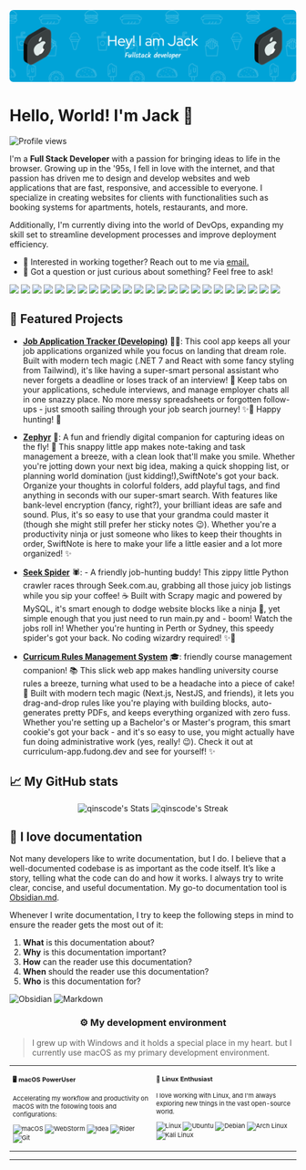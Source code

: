 [![header](./banner.png)](https://fudong.dev)

# Hello, World! I'm Jack 👋

![Profile views](https://komarev.com/ghpvc/?username=qinscode&label=Profile%20views&color=brightgreen&style=flat&base=314)

<div class="github-introduction">

I'm a **Full Stack Developer** with a passion for bringing ideas to life in the browser. Growing up in the '95s, I fell in love with the internet, and that passion has driven me to design and develop websites and web applications that are fast, responsive, and accessible to everyone. I specialize in creating websites for clients with functionalities such as booking systems for apartments, hotels, restaurants, and more.

Additionally, I'm currently diving into the world of DevOps, expanding my skill set to streamline development processes and improve deployment efficiency.

</div>

- 💼 Interested in working together? Reach out to me via <a href="mailto:hello@fudong.dev">email.</a>
- 💬 Got a question or just curious about something? Feel free to ask!

<div class="badges-intro">
<!-- Frontend -->
<code><img width="10%" src="https://www.vectorlogo.zone/logos/reactjs/reactjs-ar21.svg"></code>
<code><img width="10%" src="https://www.vectorlogo.zone/logos/nestjs/nestjs-ar21.svg"></code>
<code><img width="10%" src="https://www.vectorlogo.zone/logos/nextjs/nextjs-ar21.svg"></code>
<!-- Cross Platform -->
<code><img width="10%" src="https://www.vectorlogo.zone/logos/flutterio/flutterio-ar21.svg"></code>
<!--  Backend -->
 <code><img width="10%" src="https://www.vectorlogo.zone/logos/nodejs/nodejs-ar21.svg"></code>
<code><img width="10%" src="https://www.vectorlogo.zone/logos/dotnet/dotnet-ar21.svg"></code>
 <code><img width="10%" src="https://www.vectorlogo.zone/logos/djangoproject/djangoproject-ar21.svg"></code>
<!-- Lanaguage -->
<code><img width="10%" src="https://www.vectorlogo.zone/logos/python/python-official.svg"></code>
<code><img width="10%" src="https://www.vectorlogo.zone/logos/java/java-horizontal.svg"></code>
<code><img width="10%" src="https://www.vectorlogo.zone/logos/javascript/javascript-ar21.svg"></code>
<code><img width="10%" src="https://www.vectorlogo.zone/logos/typescriptlang/typescriptlang-ar21.svg"></code>
<!-- Database -->
<code><img width="10%" src="https://www.vectorlogo.zone/logos/graphql/graphql-ar21.svg"></code>
<code><img width="10%" src="https://www.vectorlogo.zone/logos/mysql/mysql-ar21.svg"></code>
<code><img width="10%" src="https://www.vectorlogo.zone/logos/postgresql/postgresql-ar21.svg"></code>
<code><img width="10%" src="https://www.vectorlogo.zone/logos/js_redux/js_redux-ar21.svg"></code>
<code><img width="10%" src="https://www.vectorlogo.zone/logos/redis/redis-ar21.svg"></code>
<code><img width="10%" src="https://www.vectorlogo.zone/logos/rabbitmq/rabbitmq-ar21.svg"></code>
<!--  Cloud -->
<code><img width="10%" src="https://www.bizstream.com/wp-content/uploads/2022/04/microsoft-azure-logo.png"></code>
<code><img width="6%" src="https://upload.wikimedia.org/wikipedia/commons/9/93/Amazon_Web_Services_Logo.svg"></code>
<!--  DevOps -->
<code><img width="10%" src="https://www.vectorlogo.zone/logos/docker/docker-ar21.svg"></code>
<code><img width="10%" src="https://www.vectorlogo.zone/logos/jenkins/jenkins-ar21.svg"></code>
<code><img width="10%" src="https://www.vectorlogo.zone/logos/kubernetes/kubernetes-ar21.svg"></code>
<code><img width="10%" src="https://www.vectorlogo.zone/logos/ubuntu/ubuntu-ar21.svg"></code>
<code><img width="10%" src="https://www.vectorlogo.zone/logos/jestjsio/jestjsio-ar21.svg"></code>
</div>

## 🌟 Featured Projects

- **[Job Application Tracker (Developing)](https://github.com/qinscode/jobtracker)** 👨‍💻: This cool app keeps all your job applications organized while you focus on landing that dream role. Built with modern tech magic (.NET 7 and React with some fancy styling from Tailwind), it's like having a super-smart personal assistant who never forgets a deadline or loses track of an interview! 📅 Keep tabs on your applications, schedule interviews, and manage employer chats all in one snazzy place. No more messy spreadsheets or forgotten follow-ups - just smooth sailing through your job search journey! ✨💼 Happy hunting! 🚀

- **[Zephyr](https://github.com/qinscode/Zephyr)** 📝:  A fun and friendly digital companion for capturing ideas on the fly! 🚀 This snappy little app makes note-taking and task management a breeze, with a clean look that'll make you smile. Whether you're jotting down your next big idea, making a quick shopping list, or planning world domination (just kidding!),SwiftNote's got your back. Organize your thoughts in colorful folders, add playful tags, and find anything in seconds with our super-smart search. With features like bank-level encryption (fancy, right?), your brilliant ideas are safe and sound. Plus, it's so easy to use that your grandma could master it (though she might still prefer her sticky notes 😉). Whether you're a productivity ninja or just someone who likes to keep their thoughts in order, SwiftNote is here to make your life a little easier and a lot more organized! ✨

- **[Seek Spider](https://github.com/qinscode/SeekSpider)** 🕷️: - A friendly job-hunting buddy!  This zippy little Python crawler races through Seek.com.au, grabbing all those juicy job listings while you sip your coffee! ☕ Built with Scrapy magic and powered by MySQL, it's smart enough to dodge website blocks like a ninja 🥷, yet simple enough that you just need to run main.py and - boom! Watch the jobs roll in! Whether you're hunting in Perth or Sydney, this speedy spider's got your back. No coding wizardry required! ✨🎯

- **[Curricum Rules Management System](https://github.com/qinscode/UWA-Curriculum-Rules-Management-System)** 🎓: friendly course management companion! 📚 This slick web app makes handling university course rules a breeze, turning what used to be a headache into a piece of cake! 🍰 Built with modern tech magic (Next.js, NestJS, and friends), it lets you drag-and-drop rules like you're playing with building blocks, auto-generates pretty PDFs, and keeps everything organized with zero fuss. Whether you're setting up a Bachelor's or Master's program, this smart cookie's got your back - and it's so easy to use, you might actually have fun doing administrative work (yes, really! 😉). Check it out at curriculum-app.fudong.dev and see for yourself! ✨
 



## 📈 My GitHub stats

<div class="badges-githubstats">
  <p align="center">
    <img src="https://github-readme-stats.vercel.app/api?username=qinscode&theme=tokyonight&show_icons=true&hide_border=true&count_private=true" alt="qinscode's Stats" height="165">
    <img src="https://github-readme-streak-stats.herokuapp.com/?user=qinscode&theme=tokyonight&hide_border=true" alt="qinscode's Streak" height="165">
  </p>
</div>

## 📃 I love documentation

Not many developers like to write documentation, but I do. I believe that a well-documented codebase is as important as the code itself. It’s like a story, telling what the code can do and how it works. I always try to write clear, concise, and useful documentation. My go-to documentation tool is <a href="https://obsidian.md/" target="_blank">Obsidian.md</a>.

Whenever I write documentation, I try to keep the following steps in mind to ensure the reader gets the most out of it:

1. **What** is this documentation about?
2. **Why** is this documentation important?
3. **How** can the reader use this documentation?
4. **When** should the reader use this documentation?
5. **Who** is this documentation for?

![Obsidian](https://img.shields.io/badge/-Obsidian-483699?style=flat&logo=obsidian&logoColor=white)
![Markdown](https://img.shields.io/badge/-Markdown-000000?style=flat&logo=markdown&logoColor=white)

### <p align="center">⚙️ My development environment </p>

> I grew up with Windows and it holds a special place in my heart. but I currently use macOS as my primary development environment.

<div class="table-devenvironment">
  <table style="font-size: 11px">
  <tr>
  <td valign="top" width="50%">

#### 🖥️ macOS PowerUser

Accelerating my workflow and productivity on macOS with the following tools and configurations:

![macOS](https://img.shields.io/badge/-macOS-000000?style=flat&logo=apple&logoColor=white)
![WebStorm](https://img.shields.io/badge/-WebStorm-07c3f2?style=flat&logo=webstorm&logoColor=white)
![Idea](https://img.shields.io/badge/-Idea-ff2960?style=flat&logo=intellijidea&logoColor=white)
![Rider](https://img.shields.io/badge/-Rider-f89c1b?style=flat&logo=rider&logoColor=white)
![Git](https://img.shields.io/badge/-Git-f44b28?style=flat&logo=git&logoColor=white)

  </td>
  <td valign="top" width="50%">

#### 🐧 Linux Enthusiast

I love working with Linux, and I'm always exploring new things in the vast open-source world.

![Linux](https://img.shields.io/badge/-Linux-000000?style=flat&logo=linux&logoColor=FCC624)
![Ubuntu](https://img.shields.io/badge/-Ubuntu-E95420?style=flat&logo=ubuntu&logoColor=white)
![Debian](https://img.shields.io/badge/-Debian-A81D33?style=flat&logo=debian&logoColor=white)
![Arch Linux](https://img.shields.io/badge/-Arch%20Linux-1793D1?style=flat&logo=arch-linux&logoColor=white)
![Kali Linux](https://img.shields.io/badge/-Kali%20Linux-557C94?style=flat&logo=kali-linux&logoColor=white)

  </td>
  </tr>
  </table>
</div>

---
